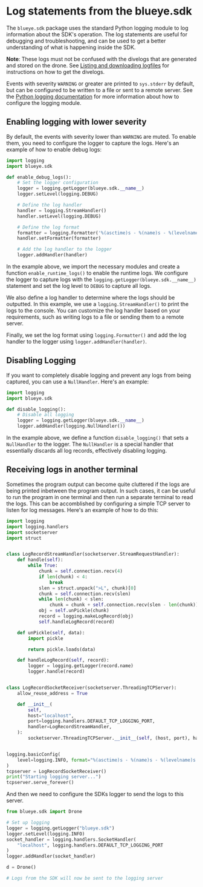 # Log statements from the blueye.sdk

The `blueye.sdk` package uses the standard Python logging module to log information about the SDK's operation. The log statements are useful for debugging and troubleshooting, and can be used to get a better understanding of what is happening inside the SDK.

**Note**: These logs must not be confused with the divelogs that are generated and stored on the drone. See [Listing and downloading logfiles](listing-and-downloading.md) for instructions on how to get the divelogs.

Events with severity `WARNING` or greater are printed to `sys.stderr` by default, but can be configured to be written to a file or sent to a remote server. See the [Python logging documentation](https://docs.python.org/3/library/logging.html) for more information about how to configure the logging module.

## Enabling logging with lower severity
By default, the events with severity lower than `WARNING` are muted. To enable them, you need to configure the logger to capture the logs. Here's an example of how to enable debug logs:

```python
import logging
import blueye.sdk

def enable_debug_logs():
    # Set the logger configuration
    logger = logging.getLogger(blueye.sdk.__name__)
    logger.setLevel(logging.DEBUG)

    # Define the log handler
    handler = logging.StreamHandler()
    handler.setLevel(logging.DEBUG)

    # Define the log format
    formatter = logging.Formatter('%(asctime)s - %(name)s - %(levelname)s - %(message)s')
    handler.setFormatter(formatter)

    # Add the log handler to the logger
    logger.addHandler(handler)
```

In the example above, we import the necessary modules and create a function `enable_runtime_logs()` to enable the runtime logs. We configure the logger to capture logs with the `logging.getLogger(blueye.sdk.__name__)` statement and set the log level to `DEBUG` to capture all logs.

We also define a log handler to determine where the logs should be outputted. In this example, we use a `logging.StreamHandler()` to print the logs to the console. You can customize the log handler based on your requirements, such as writing logs to a file or sending them to a remote server.

Finally, we set the log format using `logging.Formatter()` and add the log handler to the logger using `logger.addHandler(handler)`.

## Disabling Logging

If you want to completely disable logging and prevent any logs from being captured, you can use a `NullHandler`. Here's an example:

```python
import logging
import blueye.sdk

def disable_logging():
    # Disable all logging
    logger = logging.getLogger(blueye.sdk.__name__)
    logger.addHandler(logging.NullHandler())
```

In the example above, we define a function `disable_logging()` that sets a `NullHandler` to the logger. The `NullHandler` is a special handler that essentially discards all log records, effectively disabling logging.

## Receiving logs in another terminal
Sometimes the program output can become quite cluttered if the logs are being printed inbetween the program output. In such cases, it can be useful to run the program in one terminal and then run a separate terminal to read the logs. This can be accomblished by configuring a simple TCP server to listen for log messages. Here's an example of how to do this:

```python
import logging
import logging.handlers
import socketserver
import struct


class LogRecordStreamHandler(socketserver.StreamRequestHandler):
    def handle(self):
        while True:
            chunk = self.connection.recv(4)
            if len(chunk) < 4:
                break
            slen = struct.unpack(">L", chunk)[0]
            chunk = self.connection.recv(slen)
            while len(chunk) < slen:
                chunk = chunk + self.connection.recv(slen - len(chunk))
            obj = self.unPickle(chunk)
            record = logging.makeLogRecord(obj)
            self.handleLogRecord(record)

    def unPickle(self, data):
        import pickle

        return pickle.loads(data)

    def handleLogRecord(self, record):
        logger = logging.getLogger(record.name)
        logger.handle(record)


class LogRecordSocketReceiver(socketserver.ThreadingTCPServer):
    allow_reuse_address = True

    def __init__(
        self,
        host="localhost",
        port=logging.handlers.DEFAULT_TCP_LOGGING_PORT,
        handler=LogRecordStreamHandler,
    ):
        socketserver.ThreadingTCPServer.__init__(self, (host, port), handler)


logging.basicConfig(
    level=logging.INFO, format="%(asctime)s - %(name)s - %(levelname)s:\n    %(message)s\n"
)
tcpserver = LogRecordSocketReceiver()
print("Starting logging server...")
tcpserver.serve_forever()
```

And then we need to configure the SDKs logger to send the logs to this server.

```python
from blueye.sdk import Drone

# Set up logging
logger = logging.getLogger("blueye.sdk")
logger.setLevel(logging.INFO)
socket_handler = logging.handlers.SocketHandler(
    "localhost", logging.handlers.DEFAULT_TCP_LOGGING_PORT
)
logger.addHandler(socket_handler)

d = Drone()

# Logs from the SDK will now be sent to the logging server
```
